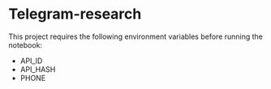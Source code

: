 # Telegram-research

This project requires the following environment variables before running the notebook:
- API_ID
- API_HASH
- PHONE
